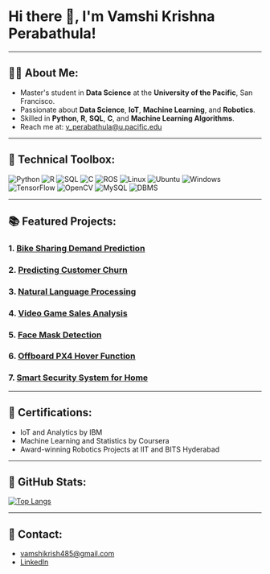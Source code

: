 # Hi there 👋, I'm Vamshi Krishna Perabathula!

---

## 👨‍🎓 About Me:

- Master's student in **Data Science** at the **University of the Pacific**, San Francisco.
- Passionate about **Data Science**, **IoT**, **Machine Learning**, and **Robotics**.
- Skilled in **Python**, **R**, **SQL**, **C**, and **Machine Learning Algorithms**.
- Reach me at: [v_perabathula@u.pacific.edu](mailto:v_perabathula@u.pacific.edu)

---

## 🎨 Technical Toolbox:

![Python](https://img.shields.io/badge/Python-3776AB?style=for-the-badge&logo=python&logoColor=white) ![R](https://img.shields.io/badge/R-276DC3?style=for-the-badge&logo=r&logoColor=white) ![SQL](https://img.shields.io/badge/SQL-003B57?style=for-the-badge&logo=postgresql&logoColor=white) ![C](https://img.shields.io/badge/C-00599C?style=for-the-badge&logo=c&logoColor=white) ![ROS](https://img.shields.io/badge/ROS-22314E?style=for-the-badge&logo=ros&logoColor=white) ![Linux](https://img.shields.io/badge/Linux-FCC624?style=for-the-badge&logo=linux&logoColor=black) ![Ubuntu](https://img.shields.io/badge/Ubuntu-E95420?style=for-the-badge&logo=ubuntu&logoColor=white) ![Windows](https://img.shields.io/badge/Windows-0078D6?style=for-the-badge&logo=windows&logoColor=white) ![TensorFlow](https://img.shields.io/badge/TensorFlow-FF6F00?style=for-the-badge&logo=tensorflow&logoColor=white) ![OpenCV](https://img.shields.io/badge/OpenCV-5C3EE8?style=for-the-badge&logo=opencv&logoColor=white) ![MySQL](https://img.shields.io/badge/MySQL-4479A1?style=for-the-badge&logo=mysql&logoColor=white) ![DBMS](https://img.shields.io/badge/DBMS-4479A1?style=for-the-badge)

---

## 📚 Featured Projects:

### 1. [**Bike Sharing Demand Prediction**](https://github.com/perabathulavamshi/Bike-Sharing-Demand-Prediction-System)

### 2. [**Predicting Customer Churn**](https://github.com/perabathulavamshi/Predicting-Customer--Churn-in-Banking)

### 3. [**Natural Language Processing**](https://github.com/perabathulavamshi/Natural-Lanuage-Processing)

### 4. [**Video Game Sales Analysis**](https://github.com/perabathulavamshi/Video-game-sales-analysis)

### 5. [**Face Mask Detection**](https://github.com/perabathulavamshi/Face-Mask-Detection)

### 6. [**Offboard PX4 Hover Function**](https://github.com/perabathulavamshi/Offboard_PX4_Hover_python)

### 7. [**Smart Security System for Home**](https://github.com/perabathulavamshi/Smart-Security-System)

---

## 🔹 Certifications:

- IoT and Analytics by IBM
- Machine Learning and Statistics by Coursera
- Award-winning Robotics Projects at IIT and BITS Hyderabad

---

## 🔄 GitHub Stats:

[![Top Langs](https://github-readme-stats.vercel.app/api/top-langs/?username=perabathulavamshi&layout=compact)](https://github.com/anuraghazra/github-readme-stats)

---

## 📢 Contact:

- [vamshikrish485@gmail.com](mailto:vamshikrish485@gmail.com)
- [LinkedIn](https://www.linkedin.com/in/vk-perabathula/)
